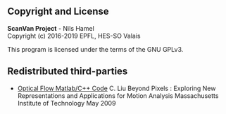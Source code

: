 ## Copyright and License

**ScanVan Project** - Nils Hamel <br >
Copyright (c) 2016-2019 EPFL, HES-SO Valais

This program is licensed under the terms of the GNU GPLv3.

## Redistributed third-parties

*   [Optical Flow Matlab/C++ Code](https://people.csail.mit.edu/celiu/OpticalFlow/)
    C. Liu
    Beyond Pixels : Exploring New Representations and Applications for Motion Analysis
    Massachusetts Institute of Technology
    May 2009


